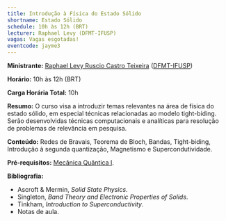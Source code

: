 ```yaml
---
title: Introdução à Física do Estado Sólido
shortname: Estado Sólido
schedule: 10h às 12h (BRT)
lecturer: Raphael Levy (DFMT-IFUSP)
vagas: Vagas esgotadas!
eventcode: jayme3
---
```


**Ministrante:** [Raphael Levy Ruscio Castro Teixeira](http://lattes.cnpq.br/9064122070924435) ([DFMT-IFUSP](http://portal.if.usp.br/fmt/pt-br))

**Horário:** 10h às 12h (BRT)

**Carga Horária Total:** 10h

**Resumo:** O curso visa a introduzir temas relevantes na área de física do estado sólido, em especial técnicas relacionadas ao modelo tight-biding.
Serão desenvolvidas técnicas computacionais e analíticas para resolução de problemas de relevância em pesquisa.

**Conteúdo:** Redes de Bravais, Teorema de Bloch, Bandas, Tight-biding, Introdução à segunda quantização, Magnetismo e Supercondutividade.

**Pré-requisitos:** [Mecânica Quântica I](https://uspdigital.usp.br/jupiterweb/obterDisciplina?nomdis=&sgldis=4302403).

**Bibliografia:**

<div style="text-align: justify">
 <ul>
   <li> Ascroft & Mermin, <i>Solid State Physics</i>.</li>
   <li> Singleton,<i> Band Theory and Electronic Properties of Solids</i>.</li>
   <li> Tinkham,<i> Introduction to Superconductivity</i>.</li>
    <li> Notas de aula. </li>
 </ul>
</div>
